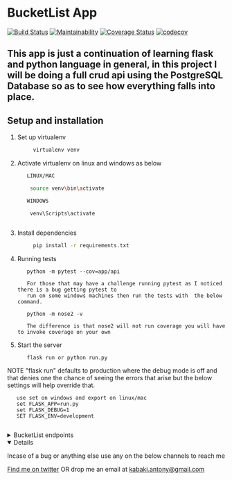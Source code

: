 # BucketList App

[![Build Status](https://travis-ci.org/KabakiAntony/Bucketlist.svg?branch=develop)](https://travis-ci.org/KabakiAntony/Bucketlist) [![Maintainability](https://api.codeclimate.com/v1/badges/3c867fd33448797e3d32/maintainability)](https://codeclimate.com/github/KabakiAntony/Bucketlist/maintainability) [![Coverage Status](https://coveralls.io/repos/github/KabakiAntony/Bucketlist/badge.svg?branch=develop)](https://coveralls.io/github/KabakiAntony/Bucketlist?branch=develop) [![codecov](https://codecov.io/gh/KabakiAntony/Bucketlist/branch/develop/graph/badge.svg)](https://codecov.io/gh/KabakiAntony/Bucketlist)

## This app is just a continuation of learning flask and python language in general, in this project I will be doing a full crud api using the PostgreSQL Database so as to see how everything falls into place.


## Setup and installation

1. Set up virtualenv

   ```bash
        virtualenv venv
   ```

2. Activate virtualenv on linux and windows  as below

   ```bash
      LINUX/MAC

       source venv\bin\activate

      WINDOWS

       venv\Scripts\activate
      
   ```

3. Install dependencies

   ```bash
        pip install -r requirements.txt
   ```


4. Running tests

   ```
      python -m pytest --cov=app/api 

      For those that may have a challenge running pytest as I noticed there is a bug getting pytest to 
      run on some windows machines then run the tests with  the below command. 

      python -m nose2 -v 

      The difference is that nose2 will not run coverage you will have to invoke coverage on your own

   ```

5. Start the server

   ```
      flask run or python run.py 
   ```
 NOTE "flask run" defaults to production where the debug mode is off 
        and that denies one the chance of seeing the errors that arise
        but the below settings will help override that.
   ```
      use set on windows and export on linux/mac
      set FLASK_APP=run.py
      set FLASK_DEBUG=1
      SET FLASK_ENV=development
       
   ``` 

<details>
<summary>BucketList endpoints</summary>

| Method   | Endpoint                              | Description                           |
| -------- | ------------------------------------- | ------------------------------------- |
| `GET`    | `/lists`                              | view all lists that you have created  |
| `POST`   | `/lists`                              | create a new bucket list              |
| `GET`    | `/lists/<int:list_id>`                | Get a specific bucket list by id      |
| `PATCH`  | `/lists/<int:list_id>/content`        | modify/update the content of the list |
| `DELETE` | `/lists/<int:list_id>`                | Delete a bucket list using it's id    |

</details>

<details open>

Incase of a bug or anything else use any on the below channels to reach me

[Find me on twitter](https://twitter.com/kabakikiarie) OR  drop me an email at kabaki.antony@gmail.com



